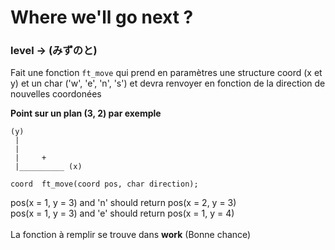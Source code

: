 # Where we'll go next ?
### level -> (みずのと)

Fait une fonction `ft_move` qui prend en paramètres une structure coord (x et y)
et un char ('w', 'e', 'n', 's') et devra renvoyer en fonction de la direction
de nouvelles coordonées

**Point sur un plan (3, 2) par exemple**
```
(y)
 |
 |
 |     +
 |__________ (x)
 ```

`coord	ft_move(coord pos, char direction);`

pos(x = 1, y = 3) and 'n' should return pos(x = 2, y = 3)<br/>
pos(x = 1, y = 3) and 'e' should return pos(x = 1, y = 4)<br/>
<br/>
La fonction à remplir se trouve dans **work** (Bonne chance)<br/>

